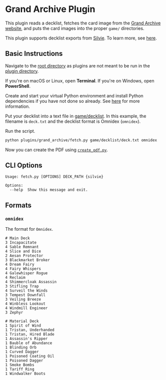 # Grand Archive Plugin

This plugin reads a decklist, fetches the card image from the [Grand Archive website](https://gatcg.com), and puts the card images into the proper `game/` directories.

This plugin supports decklist exports from [Silvie](https://build-v2.silvie.org/). To learn more, see [here](#formats).

## Basic Instructions

Navigate to the [root directory](../..) as plugins are not meant to be run in the [plugin directory](.).

If you're on macOS or Linux, open **Terminal**. If you're on Windows, open **PowerShell**.

Create and start your virtual Python environment and install Python dependencies if you have not done so already. See [here](../../README.md#basic-usage) for more information.

Put your decklist into a text file in [game/decklist](../game/decklist/). In this example, the filename is `deck.txt` and the decklist format is Omnidex (`omnidex`).

Run the script.

```sh
python plugins/grand_archive/fetch.py game/decklist/deck.txt omnidex
```

Now you can create the PDF using [`create_pdf.py`](../../README.md#create_pdfpy).

## CLI Options

```
Usage: fetch.py [OPTIONS] DECK_PATH {silvie}

Options:
  --help  Show this message and exit.
```

## Formats

### `omnidex`

The format for ``Omnidex``.

```
# Main Deck
3 Incapacitate
4 Sable Remnant
4 Slice and Dice
2 Aesan Protector
3 Blackmarket Broker
4 Dream Fairy
4 Fairy Whispers
4 Galewhisper Rogue
4 Reclaim
4 Shimmercloak Assassin
3 Stifling Trap
4 Surveil the Winds
3 Tempest Downfall
3 Veiling Breeze
4 Winbless Lookout
4 Windmill Engineer
3 Zephyr

# Material Deck
1 Spirit of Wind
1 Tristan, Underhanded
1 Tristan, Hired Blade
1 Assassin's Ripper
1 Bauble of Abundance
1 Blinding Orb
1 Curved Dagger
1 Poisoned Coating Oil
1 Poisoned Dagger
1 Smoke Bombs
1 Tariff Ring
1 Windwalker Boots
```